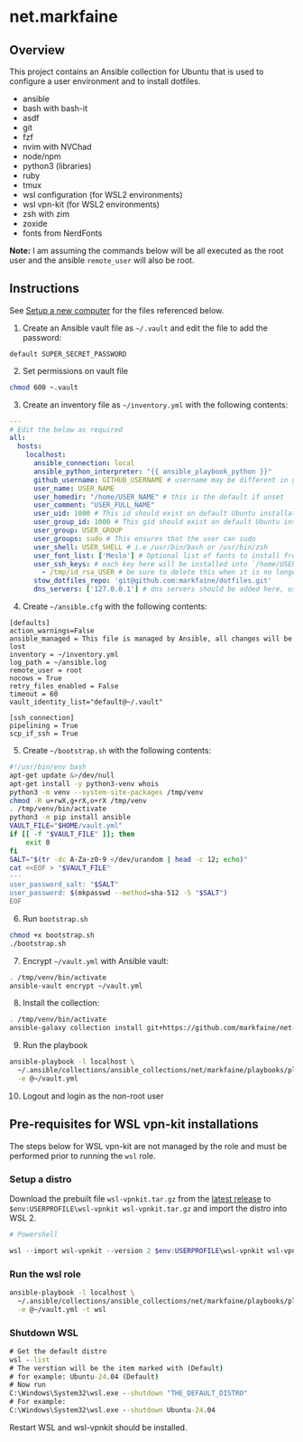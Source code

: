 # net.markfaine

## Overview 
This project contains an Ansible collection for Ubuntu that is used to configure a user environment and to install dotfiles.

- ansible
- bash with bash-it
- asdf
- git
- fzf
- nvim with NVChad
- node/npm 
- python3 (libraries)
- ruby
- tmux
- wsl configuration (for WSL2 environments)
- wsl vpn-kit (for WSL2 environments)
- zsh with zim
- zoxide
- fonts from NerdFonts 

**Note:** I am assuming the commands below will be all executed as the root user and the ansible `remote_user` will also be root. 

## Instructions
See [Setup a new computer](https://gist.github.com/markfaine/ba7468b0d81d1914ac1a7f97e2998606) for the files referenced below.

1. Create an Ansible vault file as `~/.vault` and edit the file to add the password:
```
default SUPER_SECRET_PASSWORD
```
2. Set permissions on vault file
```sh
chmod 600 ~.vault
```
3. Create an inventory file as `~/inventory.yml` with the following contents:
```yml
---
# Edit the below as required
all:
  hosts:
    localhost:
      ansible_connection: local
      ansible_python_interpreter: "{{ ansible_playbook_python }}"
      github_username: GITHUB_USERNAME # username may be different in github
      user_name: USER_NAME
      user_homedir: "/home/USER_NAME" # this is the default if unset
      user_comment: "USER_FULL_NAME"
      user_uid: 1000 # This id should exist on default Ubuntu installations but verify before using
      user_group_id: 1000 # This gid should exist on default Ubuntu installations but verify before using
      user_group: USER_GROUP
      user_groups: sudo # This ensures that the user can sudo
      user_shell: USER_SHELL # i.e /usr/bin/bash or /usr/bin/zsh
      user_font_list: ['Meslo'] # Optional list of fonts to install from NerdFonts or ['all'] to install them all
      user_ssh_keys: # each key here will be installed into `/home/USER_NAME/.ssh/<basename>`
        - /tmp/id_rsa_USER # be sure to delete this when it is no longer needed
      stow_dotfiles_repo: 'git@github.com:markfaine/dotfiles.git' 
      dns_servers: ['127.0.0.1'] # dns servers should be added here, used by wsl role
```
4. Create `~/ansible.cfg` with the following contents:
```
[defaults]
action_warnings=False
ansible_managed = This file is managed by Ansible, all changes will be lost
inventory = ~/inventory.yml
log_path = ~/ansible.log
remote_user = root
nocows = True
retry_files_enabled = False
timeout = 60
vault_identity_list="default@~/.vault"

[ssh_connection]
pipelining = True
scp_if_ssh = True
```
5. Create `~/bootstrap.sh` with the following contents:
```sh
#!/usr/bin/env bash
apt-get update &>/dev/null
apt-get install -y python3-venv whois
python3 -m venv --system-site-packages /tmp/venv
chmod -R u+rwX,g+rX,o+rX /tmp/venv
. /tmp/venv/bin/activate
python3 -m pip install ansible
VAULT_FILE="$HOME/vault.yml"
if [[ -f "$VAULT_FILE" ]]; then
    exit 0
fi
SALT="$(tr -dc A-Za-z0-9 </dev/urandom | head -c 12; echo)"
cat <<EOF > "$VAULT_FILE"
---
user_password_salt: "$SALT"
user_password: $(mkpasswd --method=sha-512 -S "$SALT")
EOF
```
6. Run `bootstrap.sh` 
```sh
chmod +x bootstrap.sh
./bootstrap.sh
```
7. Encrypt `~/vault.yml` with Ansible vault:
```sh
. /tmp/venv/bin/activate
ansible-vault encrypt ~/vault.yml
```
8. Install the collection:
```sh
. /tmp/venv/bin/activate
ansible-galaxy collection install git+https://github.com/markfaine/net-markfaine.git
```
9. Run the playbook
```sh
ansible-playbook -l localhost \
  ~/.ansible/collections/ansible_collections/net/markfaine/playbooks/playbook.yml \
  -e @~/vault.yml
```
10. Logout and login as the non-root user

## Pre-requisites for WSL vpn-kit installations
The steps below for WSL vpn-kit are not managed by the role and must be performed prior to running the `wsl` role.

### Setup a distro

Download the prebuilt file `wsl-vpnkit.tar.gz` from the [latest release](https://github.com/sakai135/wsl-vpnkit/releases/latest) to `$env:USERPROFILE\wsl-vpnkit wsl-vpnkit.tar.gz` and import the distro into WSL 2.

```ps1
# Powershell

wsl --import wsl-vpnkit --version 2 $env:USERPROFILE\wsl-vpnkit wsl-vpnkit.tar.gz
```

### Run the wsl role
```sh
ansible-playbook -l localhost \
  ~/.ansible/collections/ansible_collections/net/markfaine/playbooks/playbook.yml \
  -e @~/vault.yml -t wsl
```

### Shutdown WSL
```cmd
# Get the default distro
wsl --list
# The verstion will be the item marked with (Default)
# for example: Ubuntu-24.04 (Default)
# Now run
C:\Windows\System32\wsl.exe --shutdown "THE_DEFAULT_DISTRO"
# For example:
C:\Windows\System32\wsl.exe --shutdown Ubuntu-24.04 
```

Restart WSL and wsl-vpnkit should be installed.
